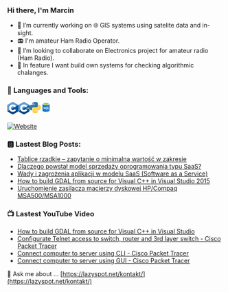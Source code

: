 ### Hi there, I'm Marcin

- :satellite: I’m currently working on :globe_with_meridians: GIS systems using satelite data and in-sight.
- :radio: I'm amateur Ham Radio Operator.
- :dancers: I’m looking to collaborate on Electronics project for amateur radio (Ham Radio).
- :bookmark_tabs: In feature I want build own systems for checking algorithmic chalanges.

### :page_facing_up: Languages and Tools:

[<img align="left" alt="C" width="26px" src="/icons/C.png" />](https://lazyspot.net/tag/c/)
[<img align="left" alt="C++" width="26px" src="/icons/C++.png" />](https://lazyspot.net/tag/c-2/)
[<img align="left" alt="Python" width="26px" src="/icons/Python.png" />](https://lazyspot.net/tag/Python/)
[<img align="left" alt="SQL" width="26px" src="/icons/SQL.png" />](https://lazyspot.net/tag/SQL/)

<br />
<br />

[![Website](https://img.shields.io/website?label=lazyspot.net&style=for-the-badge&url=https%3A%2F%2Flazyspot.net)](https://lazyspot.net/)

### :b: Lastest Blog Posts:
<!-- BLOG-POST-LIST:START -->
- [Tablice rzadkie – zapytanie o minimalną wartość w zakresie](https://lazyspot.net/algorithms/tablice-rzadkie-zapytanie-o-minimalna-wartosc-w-zakresie/)
- [Dlaczego powstał model sprzedaży oprogramowania typu SaaS?](https://lazyspot.net/artykuly/dlaczego-powstal-model-sprzedazy-oprogramowania-typu-saas/)
- [Wady i zagrożenia aplikacji w modelu SaaS (Software as a Service)](https://lazyspot.net/artykuly/wady-i-zagrozenia-aplikacji-w-modelu-saas-software-as-a-service/)
- [How to build GDAL from source for Visual C++ in Visual Studio 2015](https://lazyspot.net/guides/how-to-build-gdal-from-source-for-visual-c-in-visual-studio-2015/)
- [Uruchomienie zasilacza macierzy dyskowej HP/Compaq MSA500/MSA1000](https://lazyspot.net/poradniki/uruchomienie-zasilacza-macierzy-dyskowej-hp-compaq-msa500-msa1000/)
<!-- BLOG-POST-LIST:END -->

### 📺 Lastest YouTube Video
<!-- YOUTUBE:START -->
- [How to build GDAL from source for Visual C++ in Visual Studio](https://www.youtube.com/watch?v=Yf8rYOfvZjY)
- [Configurate Telnet access to switch, router and 3rd layer switch - Cisco Packet Tracer](https://www.youtube.com/watch?v=yRslt72BmGw)
- [Connect computer to server using CLI - Cisco Packet Tracer](https://www.youtube.com/watch?v=pdgs0A2-2zE)
- [Connect computer to server using GUI - Cisco Packet Tracer](https://www.youtube.com/watch?v=O8qsG1hL4tM)
<!-- YOUTUBE:END -->

💬 Ask me about ... [https://lazyspot.net/kontakt/](https://lazyspot.net/kontakt/)
